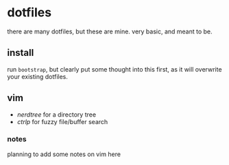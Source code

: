 # dotfiles

there are many dotfiles, but these are mine. very basic, and meant to be.

## install

run `bootstrap`, but clearly put some thought into this first, as it will overwrite your existing dotfiles.

## vim

- *nerdtree* for a directory tree
- *ctrlp* for fuzzy file/buffer search

### notes

planning to add some notes on vim here
